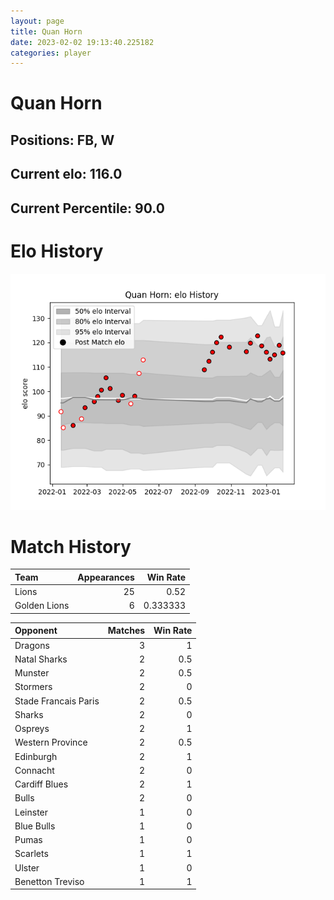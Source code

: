 ```yaml
---  
layout: page  
title: Quan Horn  
date: 2023-02-02 19:13:40.225182  
categories: player  
---
```

# Quan Horn

## Positions: FB, W

## Current elo: 116.0

## Current Percentile: 90.0

# Elo History


![elo history](history_QuanHorn.png)
# Match History


| Team         |   Appearances |   Win Rate |
|:-------------|--------------:|-----------:|
| Lions        |            25 |   0.52     |
| Golden Lions |             6 |   0.333333 |

| Opponent             |   Matches |   Win Rate |
|:---------------------|----------:|-----------:|
| Dragons              |         3 |        1   |
| Natal Sharks         |         2 |        0.5 |
| Munster              |         2 |        0.5 |
| Stormers             |         2 |        0   |
| Stade Francais Paris |         2 |        0.5 |
| Sharks               |         2 |        0   |
| Ospreys              |         2 |        1   |
| Western Province     |         2 |        0.5 |
| Edinburgh            |         2 |        1   |
| Connacht             |         2 |        0   |
| Cardiff Blues        |         2 |        1   |
| Bulls                |         2 |        0   |
| Leinster             |         1 |        0   |
| Blue Bulls           |         1 |        0   |
| Pumas                |         1 |        0   |
| Scarlets             |         1 |        1   |
| Ulster               |         1 |        0   |
| Benetton Treviso     |         1 |        1   |